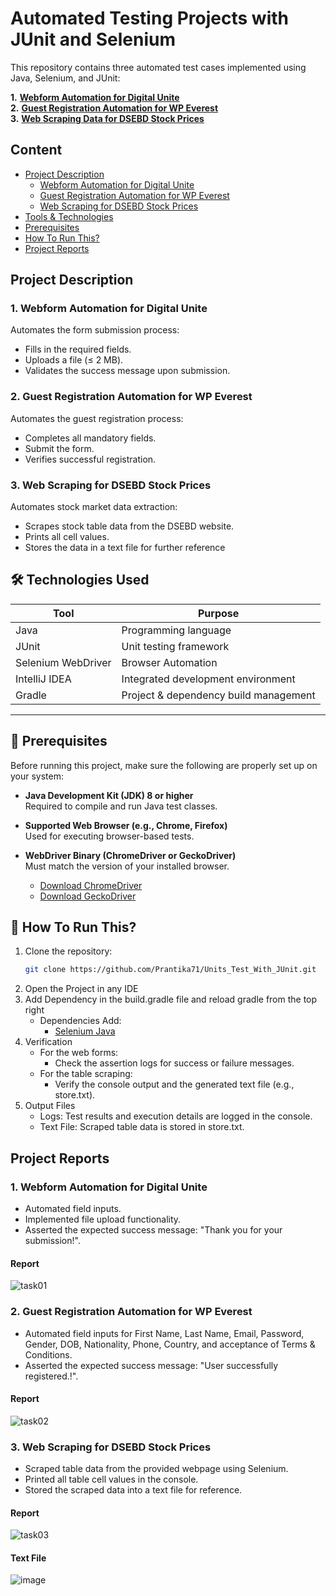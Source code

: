 ﻿# Automated Testing Projects with JUnit and Selenium

 This repository contains three automated test cases implemented using Java, Selenium, and JUnit:

 **1.** [**Webform Automation for Digital Unite**](https://www.digitalunite.com/practice-webform-learners)<br>
**2.** [**Guest Registration Automation for WP Everest**](https://demo.wpeverest.com/user-registration/guest-registration-form/)<br>
**3.** [**Web Scraping Data for DSEBD Stock Prices**](https://dsebd.org/latest_share_price_scroll_by_value.php)


## **Content**
- [Project Description](#project-description)
  - [Webform Automation for Digital Unite](#Webform-Automation-for-Digital-Unite)
  - [Guest Registration Automation for WP Everest](#Guest-Registration-Automation-for-WP-Everest)
  - [Web Scraping for DSEBD Stock Prices](#Web-Scraping-for-DSEBD-Stock-Prices)
- [Tools & Technologies](#Tools-&-Technologies)
- [Prerequisites](#Prerequisites)
- [How To Run This?](#How-To-Run-This?)
- [Project Reports](#Project-Reports)


## Project Description

### 1. Webform Automation for Digital Unite
Automates the form submission process:
- Fills in the required fields.
- Uploads a file (≤ 2 MB).
- Validates the success message upon submission.

 ### 2. Guest Registration Automation for WP Everest
 Automates the guest registration process:
 - Completes all mandatory fields.
 - Submit the form.
 - Verifies successful registration.

 ### 3. Web Scraping for DSEBD Stock Prices
 Automates stock market data extraction:
 - Scrapes stock table data from the DSEBD website.
 - Prints all cell values.
 - Stores the data in a text file for further reference

## 🛠️ Technologies Used

| Tool                | Purpose                         |
|---------------------|----------------------------------|
| Java                | Programming language             |
| JUnit               | Unit testing framework           |
| Selenium WebDriver  | Browser Automation           |
| IntelliJ IDEA       | Integrated development environment |
| Gradle              | Project & dependency build management   |

---

## 🔧 Prerequisites

Before running this project, make sure the following are properly set up on your system:

- **Java Development Kit (JDK) 8 or higher**  
  Required to compile and run Java test classes.

- **Supported Web Browser (e.g., Chrome, Firefox)**  
  Used for executing browser-based tests.

- **WebDriver Binary (ChromeDriver or GeckoDriver)**  
  Must match the version of your installed browser.  
  - [Download ChromeDriver](https://sites.google.com/a/chromium.org/chromedriver/)
  - [Download GeckoDriver](https://github.com/mozilla/geckodriver/releases)

## 🚀 How To Run This?
1. Clone the repository:
   ```bash
   git clone https://github.com/Prantika71/Units_Test_With_JUnit.git
2. Open the Project in any IDE
3. Add Dependency in the build.gradle file and reload gradle from the top right
   - Dependencies Add:
     - [Selenium Java](https://mvnrepository.com/artifact/org.seleniumhq.selenium/selenium-java/4.33.0)
4. Verification
   - For the web forms:
      - Check the assertion logs for success or failure messages.
   - For the table scraping:
      - Verify the console output and the generated text file (e.g., store.txt).
5. Output Files
   - Logs: Test results and execution details are logged in the console.
   - Text File: Scraped table data is stored in store.txt.


## Project Reports
### 1. Webform Automation for Digital Unite
- Automated field inputs.
- Implemented file upload functionality.
- Asserted the expected success message: "Thank you for your submission!".
#### Report
![task01](![image](https://github.com/user-attachments/assets/27ed6f7c-b01b-4351-b509-f258e4bbadaf)
)
### 2. Guest Registration Automation for WP Everest
- Automated field inputs for First Name, Last Name, Email, Password, Gender, DOB, Nationality, Phone, Country, and acceptance of Terms & Conditions.
- Asserted the expected success message: "User successfully registered.!".
#### Report 
![task02](![image](https://github.com/user-attachments/assets/03a1eca5-5053-455b-9f41-0a776d54611c)
)

### 3. Web Scraping for DSEBD Stock Prices
- Scraped table data from the provided webpage using Selenium.
- Printed all table cell values in the console.
- Stored the scraped data into a text file for reference. 
#### Report
![task03](??)
#### Text File
![image](??)





